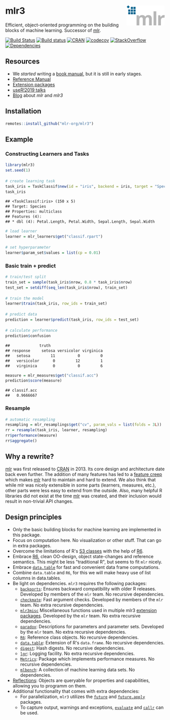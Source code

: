 # mlr3 <img src="man/figures/logo_navbar.png" align="right" />

Efficient, object-oriented programming on the building blocks of machine learning.
Successor of [mlr](https://github.com/mlr-org/mlr).

[![Build Status](https://travis-ci.org/mlr-org/mlr3.svg?branch=master)](https://travis-ci.org/mlr-org/mlr3)
[![Build status](https://ci.appveyor.com/api/projects/status/m2tuhgdxo8is0nv0?svg=true)](https://ci.appveyor.com/project/mlr-org/mlr3)
[![CRAN](https://www.r-pkg.org/badges/version/mlr3)](https://cran.r-project.org/package=mlr3)
[![codecov](https://codecov.io/gh/mlr-org/mlr3/branch/master/graph/badge.svg)](https://codecov.io/gh/mlr-org/mlr3)
[![StackOverflow](https://img.shields.io/badge/stackoverflow-mlr3-orange.svg)](https://stackoverflow.com/questions/tagged/mlr3)
[![Dependencies](https://tinyverse.netlify.com/badge/mlr3)](https://cran.r-project.org/package=mlr3)

## Resources

* We _started_ writing a [book manual](https://mlr3book.mlr-org.com/), but it is still in early stages.
* [Reference Manual](https://mlr3.mlr-org.com/reference/)
* [Extension packages](https://github.com/mlr-org/mlr3/wiki/Extension-Packages)
* [useR!2019 talks](https://github.com/mlr-org/mlr-outreach/tree/master/2019_useR)
* [Blog](https://mlr-org.com/) about _mlr_ and _mlr3_

## Installation


```r
remotes::install_github("mlr-org/mlr3")
```

## Example

### Constructing Learners and Tasks


```r
library(mlr3)
set.seed(1)

# create learning task
task_iris = TaskClassif$new(id = "iris", backend = iris, target = "Species")
task_iris
```

```
## <TaskClassif:iris> (150 x 5)
## Target: Species
## Properties: multiclass
## Features (4):
## * dbl (4): Petal.Length, Petal.Width, Sepal.Length, Sepal.Width
```

```r
# load learner
learner = mlr_learners$get("classif.rpart")

# set hyperparameter
learner$param_set$values = list(cp = 0.01)
```

### Basic train + predict


```r
# train/test split
train_set = sample(task_iris$nrow, 0.8 * task_iris$nrow)
test_set = setdiff(seq_len(task_iris$nrow), train_set)

# train the model
learner$train(task_iris, row_ids = train_set)

# predict data
prediction = learner$predict(task_iris, row_ids = test_set)

# calculate performance
prediction$confusion
```

```
##             truth
## response     setosa versicolor virginica
##   setosa         11          0         0
##   versicolor      0         12         1
##   virginica       0          0         6
```

```r
measure = mlr_measures$get("classif.acc")
prediction$score(measure)
```

```
## classif.acc
##   0.9666667
```

### Resample

```r
# automatic resampling
resampling = mlr_resamplings$get("cv", param_vals = list(folds = 3L))
rr = resample(task_iris, learner, resampling)
rr$performance(measure)
rr$aggregate()
```

## Why a rewrite?

[mlr](https://github.com/mlr-org/mlr) was first released to [CRAN](https://cran.r-project.org/package=mlr) in 2013.
Its core design and architecture date back even further.
The addition of many features has led to a [feature creep](https://en.wikipedia.org/wiki/Feature_creep) which makes [mlr](https://github.com/mlr-org/mlr) hard to maintain and hard to extend.
We also think that while mlr was nicely extensible in some parts (learners, measures, etc.), other parts were less easy to extend from the outside.
Also, many helpful R libraries did not exist at the time [mlr](https://github.com/mlr-org/mlr) was created, and their inclusion would result in non-trivial API changes.


## Design principles

* Only the basic building blocks for machine learning are implemented in this package.
* Focus on computation here. No visualization or other stuff. That can go in extra packages.
* Overcome the limitations of R's [S3 classes](https://adv-r.hadley.nz/s3.html) with the help of [R6](https://cran.r-project.org/package=R6).
* Embrace [R6](https://cran.r-project.org/package=R6), clean OO-design, object state-changes and reference semantics. This might be less "traditional R", but seems to fit `mlr` nicely.
* Embrace [`data.table`](https://cran.r-project.org/package=data.table) for fast and convenient data frame computations.
* Combine `data.table` and `R6`, for this we will make heavy use of list columns in data.tables.
* Be light on dependencies. `mlr3` requires the following packages:
    - [`backports`](https://cran.r-project.org/package=backports): Ensures backward compatibility with older R releases. Developed by members of the `mlr` team. No recursive dependencies.
    - [`checkmate`](https://cran.r-project.org/package=checkmate): Fast argument checks. Developed by members of the `mlr` team. No extra recursive dependencies.
    - [`mlr3misc`](https://github.com/mlr-org/mlr3misc) Miscellaneous functions used in multiple mlr3 [extension packages](https://github.com/mlr-org/mlr3/wiki/Extension-Packages). Developed by the `mlr` team. No extra recursive dependencies.
    - [`paradox`](https://github.com/mlr-org/paradox): Descriptions for parameters and parameter sets. Developed by the `mlr` team. No extra recursive dependencies.
    - [`R6`](https://cran.r-project.org/package=R6): Reference class objects. No recursive dependencies.
    - [`data.table`](https://cran.r-project.org/package=data.table): Extension of R's `data.frame`. No recursive dependencies.
    - [`digest`](https://cran.r-project.org/package=digest): Hash digests. No recursive dependencies.
    - [`lgr`](https://github.com/s-fleck/lgr): Logging facility. No extra recursive dependencies.
    - [`Metrics`](https://cran.r-project.org/package=Metrics): Package which implements performance measures. No recursive dependencies.
    - [`mlbench`](https://cran.r-project.org/package=mlbench): A collection of machine learning data sets. No dependencies.
* [Reflections](https://en.wikipedia.org/wiki/Reflection_%28computer_programming%29): Objects are queryable for properties and capabilities, allowing you to programm on them.
* Additional functionality that comes with extra dependencies:
    - For parallelization, `mlr3` utilizes the [`future`](https://cran.r-project.org/package=future) and [`future.apply`](https://cran.r-project.org/package=future.apply) packages.
    - To capture output, warnings and exceptions, [`evaluate`](https://cran.r-project.org/package=evaluate) and [`callr`](https://cran.r-project.org/package=callr) can be used.

